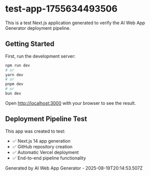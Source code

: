 # test-app-1755634493506

This is a test Next.js application generated to verify the AI Web App Generator deployment pipeline.

## Getting Started

First, run the development server:

```bash
npm run dev
# or
yarn dev
# or
pnpm dev
# or
bun dev
```

Open [http://localhost:3000](http://localhost:3000) with your browser to see the result.

## Deployment Pipeline Test

This app was created to test:
- ✅ Next.js 14 app generation
- ✅ GitHub repository creation
- ✅ Automatic Vercel deployment
- ✅ End-to-end pipeline functionality

Generated by AI Web App Generator - 2025-08-19T20:14:53.507Z
